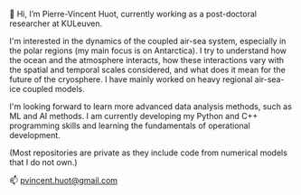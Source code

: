 👋 Hi, I’m Pierre-Vincent Huot, currently working as a post-doctoral researcher at KULeuven.

I'm interested in the dynamics of the coupled air-sea system, especially in the polar regions (my main focus is on Antarctica). 
I try to understand how the ocean and the atmosphere interacts, how these interactions vary with the spatial and temporal scales considered, and what does it mean for the future of the cryosphere. I have mainly worked on heavy regional air-sea-ice coupled models.

I'm looking forward to learn more advanced data analysis methods, such as ML and AI methods.
I am currently developing my Python and C++ programming skills and learning the fundamentals of operational development.

(Most repositories are private as they include code from numerical models that I do not own.)

📫 pvincent.huot@gmail.com

<!---
HuotPV/HuotPV is a ✨ special ✨ repository because its `README.md` (this file) appears on your GitHub profile.
You can click the Preview link to take a look at your changes.
--->
